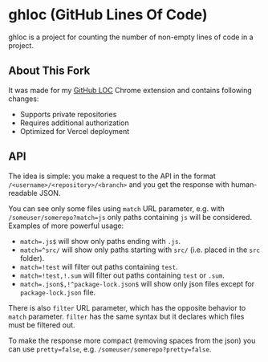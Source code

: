 # ghloc (GitHub Lines Of Code)

ghloc is a project for counting the number of non-empty lines of code in a project.

## About This Fork

It was made for my [GitHub LOC](https://github.com/DervexDev/github-loc) Chrome extension and contains following changes:

- Supports private repositories
- Requires additional authorization
- Optimized for Vercel deployment

## API

The idea is simple: you make a request to the API in the format `/<username>/<repository>/<branch>` and you get the response with human-readable JSON.

You can see only some files using `match` URL parameter, e.g. with `/someuser/somerepo?match=js` only paths containing `js` will be considered. Examples of more powerful usage:

- `match=.js$` will show only paths ending with `.js`.
- `match=^src/` will show only paths starting with `src/` (i.e. placed in the `src` folder).
- `match=!test` will filter out paths containing `test`.
- `match=!test,!.sum` will filter out paths containing `test` or `.sum`.
- `match=.json$,!^package-lock.json$` will show only json files except for `package-lock.json` file.

There is also `filter` URL parameter, which has the opposite behavior to `match` parameter. `filter` has the same syntax but it declares which files must be filtered out.

To make the response more compact (removing spaces from the json) you can use `pretty=false`, e.g. `/someuser/somerepo?pretty=false`.

